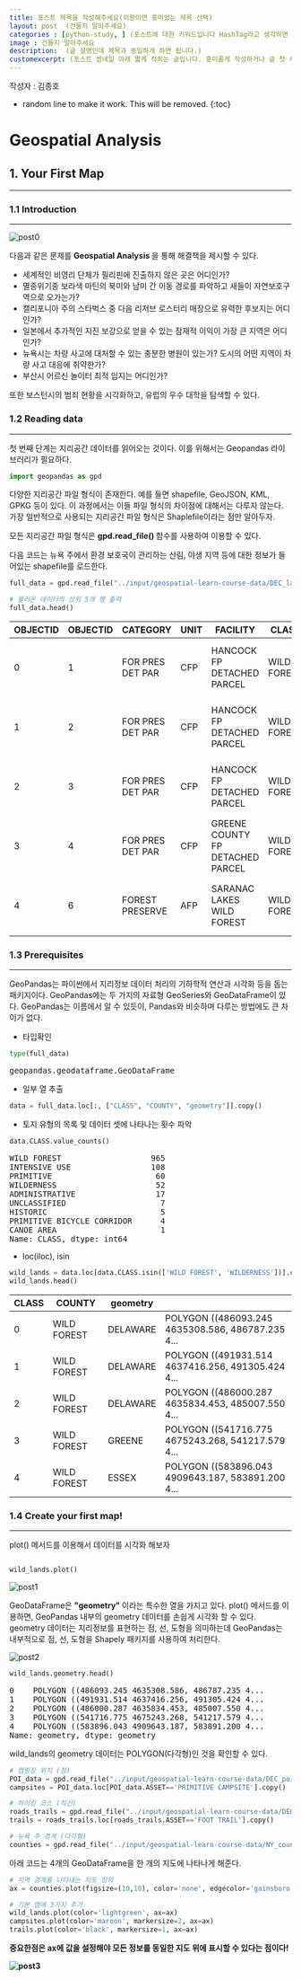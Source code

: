 ```yaml
---  
title: 포스트 제목을 작성해주세요(이왕이면 흥미있는 제목 선택)  
layout: post  (건들지 말아주세요)   
categories : [python-study, ] (포스트에 대한 키워드입니다 HashTag라고 생각하면 좋아요 띄어쓰기는 불가하니 '-'를 통해 이어주세요. 단, python-study는 지우지 말아주세요 ex. big-data 또한 대소문자 구별이 필요합니다.)  
image : 건들지 말아주세요
description:  (글 설명인데 제목과 동일하게 하면 됩니다.)  
customexcerpt: (포스트 썸네일 아래 짧게 적히는 글입니다. 흥미롭게 작성하거나 글 첫 서론 1~2문장을 적어주면 됩니다.)  
---
```


<span class = "alert g">작성자 : 김종호</span>


<!-- 아래 2줄은 목차를 나타내기 위한 심볼이니 건들지 말아 주세요 -->
* random line to make it work. This will be removed.
{:toc} 

# Geospatial Analysis

## 1. Your First Map
---
### 1.1 Introduction
---

![post0](/assets/img/Geospatial/Geospatial_Analysis_0.png)

다음과 같은 문제를  <strong> Geospatial Analysis </strong>을 통해 해결책을 제시할 수 있다.

- 세계적인 비영리 단체가 필리핀에 진출하지 않은 곳은 어디인가?
- 멸종위기종 보라색 마틴의 북미와 남미 간 이동 경로를 파악하고 새들이 자연보호구역으로 오가는가?
- 캘리포니아 주의 스타벅스 중 다음 리저브 로스터리 매장으로 유력한 후보지는 어디인가?
- 일본에서 추가적인 지진 보강으로 얻을 수 있는 잠재적 이익이 가장 큰 지역은 어디인가?
- 뉴욕시는 차량 사고에 대처할 수 있는 충분한 병원이 있는가? 도시의 어떤 지역이 차량 사고 대응에 취약한가?
- 부산시 어르신 놀이터 최적 입지는 어디인가?

또한 보스턴시의 범죄 현황을 시각화하고, 유럽의 우수 대학을 탐색할 수 있다.

### 1.2 Reading data
---
첫 번째 단계는 지리공간 데이터를 읽어오는 것이다. 이를 위해서는 Geopandas 라이브러리가 필요하다.

~~~ py
import geopandas as gpd
~~~

다양한 지리공간 파일 형식이 존재한다. 예를 들면 shapefile, GeoJSON, KML, GPKG 등이 있다. 이 과정에서는 이들 파일 형식의 차이점에 대해서는 다루지 않는다. 가장 일반적으로 사용되는 지리공간 파일 형식은 Shaplefile이라는 점만 알아두자.

모든 지리공간 파일 형식은 <strong> gpd.read_file() </strong> 함수를 사용하여 
이용할 수 있다.

다음 코드는 뉴욕 주에서 환경 보호국이 관리하는 산림, 야생 지역 등에 대한 정보가 들어있는 shapefile를 로드한다.

~~~ py
full_data = gpd.read_file("../input/geospatial-learn-course-data/DEC_lands/DEC_lands/DEC_lands.shp")

# 불러온 데이터의 상위 5개 행 출력
full_data.head()
~~~

| OBJECTID | OBJECTID | CATEGORY         | UNIT | FACILITY                         | CLASS       | UMP           | DESCRIPTIO                      | REGION | COUNTY   | URL                                    | SOURCE           | UPDATE_ | OFFICE    | ACRES      | LANDS_UID | GREENCERT | SHAPE_AREA   | SHAPE_LEN   | geometry                                          |
|----------|----------|------------------|------|----------------------------------|-------------|---------------|---------------------------------|--------|----------|----------------------------------------|------------------|---------|-----------|------------|-----------|-----------|--------------|-------------|---------------------------------------------------|
| 0        | 1        | FOR PRES DET PAR | CFP  | HANCOCK FP DETACHED PARCEL       | WILD FOREST | None          | DELAWARE COUNTY DETACHED PARCEL | 4      | DELAWARE | http://www.dec.ny.gov/                 | DELAWARE RPP     | 5/12    | STAMFORD  | 738.620192 | 103       | N         | 2.990365e+06 | 7927.662385 | POLYGON ((486093.245 4635308.586, 486787.235 4... |
| 1        | 2        | FOR PRES DET PAR | CFP  | HANCOCK FP DETACHED PARCEL       | WILD FOREST | None          | DELAWARE COUNTY DETACHED PARCEL | 4      | DELAWARE | http://www.dec.ny.gov/                 | DELAWARE RPP     | 5/12    | STAMFORD  | 282.553140 | 1218      | N         | 1.143940e+06 | 4776.375600 | POLYGON ((491931.514 4637416.256, 491305.424 4... |
| 2        | 3        | FOR PRES DET PAR | CFP  | HANCOCK FP DETACHED PARCEL       | WILD FOREST | None          | DELAWARE COUNTY DETACHED PARCEL | 4      | DELAWARE | http://www.dec.ny.gov/                 | DELAWARE RPP     | 5/12    | STAMFORD  | 234.291262 | 1780      | N         | 9.485476e+05 | 5783.070364 | POLYGON ((486000.287 4635834.453, 485007.550 4... |
| 3        | 4        | FOR PRES DET PAR | CFP  | GREENE COUNTY FP DETACHED PARCEL | WILD FOREST | None          | None                            | 4      | GREENE   | http://www.dec.ny.gov/                 | GREENE RPP       | 5/12    | STAMFORD  | 450.106464 | 2060      | N         | 1.822293e+06 | 7021.644833 | POLYGON ((541716.775 4675243.268, 541217.579 4... |
| 4        | 6        | FOREST PRESERVE  | AFP  | SARANAC LAKES WILD FOREST        | WILD FOREST | SARANAC LAKES | None                            | 5      | ESSEX    | http://www.dec.ny.gov/lands/22593.html | DECRP, ESSEX RPP | 12/96   | RAY BROOK | 69.702387  | 1517      | N         | 2.821959e+05 | 2663.909932 | POLYGON ((583896.043 4909643.187, 583891.200 4... |



### 1.3 Prerequisites
---
GeoPandas는 파이썬에서 지리정보 데이터 처리의 기하학적 연산과 시각화 등을 돕는 패키지이다. GeoPandas에는 두 가지의 자료형 GeoSeries와 GeoDataFrame이 있다. GeoPandas는 이름에서 알 수 있듯이, Pandas와 비슷하며 다루는 방법에도 큰 차이가 없다. 

- 타입확인
~~~ py
type(full_data)
~~~

<pre>
geopandas.geodataframe.GeoDataFrame
</pre>

- 일부 열 추출

~~~ py
data = full_data.loc[:, ["CLASS", "COUNTY", "geometry"]].copy()
~~~

- 토지 유형의 목록 및 데이터 셋에 나타나는 횟수 파악

~~~ py
data.CLASS.value_counts()
~~~

<pre>
WILD FOREST                   965
INTENSIVE USE                 108
PRIMITIVE                      60
WILDERNESS                     52
ADMINISTRATIVE                 17
UNCLASSIFIED                    7
HISTORIC                        5
PRIMITIVE BICYCLE CORRIDOR      4
CANOE AREA                      1
Name: CLASS, dtype: int64
</pre>

- loc(iloc),  isin 

~~~ py
wild_lands = data.loc[data.CLASS.isin(['WILD FOREST', 'WILDERNESS'])].copy()
wild_lands.head()
~~~

| CLASS | COUNTY      | geometry |                                                   |
|-------|-------------|----------|---------------------------------------------------|
| 0     | WILD FOREST | DELAWARE | POLYGON ((486093.245 4635308.586, 486787.235 4... |
| 1     | WILD FOREST | DELAWARE | POLYGON ((491931.514 4637416.256, 491305.424 4... |
| 2     | WILD FOREST | DELAWARE | POLYGON ((486000.287 4635834.453, 485007.550 4... |
| 3     | WILD FOREST | GREENE   | POLYGON ((541716.775 4675243.268, 541217.579 4... |
| 4     | WILD FOREST | ESSEX    | POLYGON ((583896.043 4909643.187, 583891.200 4... |


### 1.4 Create your first map!
---

plot() 메서드를 이용해서 데이터를 시각화 해보자

~~~ py

wild_lands.plot()
~~~

<!-- 사진1자리-->
![post1](/assets/img/Geospatial/Geospatial_Analysis_1.png)

GeoDataFrame은 <strong> "geometry" </strong> 이라는 특수한 열을 가지고 있다. plot() 메서드를 이용하면, GeoPandas 내부의 geometry 데이터를 손쉽게 시각화 할 수 있다. geometry 데이터는 지리정보를 표현하는 점, 선, 도형을 의미하는데 GeoPandas는 내부적으로 점, 선, 도형을 Shapely 패키지를 사용하여 처리한다.

<!-- 사진2자리-->
![post2](/assets/img/Geospatial/Geospatial_Analysis_2.png)

~~~ py
wild_lands.geometry.head()
~~~

<pre>
0    POLYGON ((486093.245 4635308.586, 486787.235 4...
1    POLYGON ((491931.514 4637416.256, 491305.424 4...
2    POLYGON ((486000.287 4635834.453, 485007.550 4...
3    POLYGON ((541716.775 4675243.268, 541217.579 4...
4    POLYGON ((583896.043 4909643.187, 583891.200 4...
Name: geometry, dtype: geometry
</pre>

wild_lands의 geometry 데이터는 POLYGON(다각형)인 것을 확인할 수 있다.

~~~ py
# 캠핑장 위치 (점) 
POI_data = gpd.read_file("../input/geospatial-learn-course-data/DEC_pointsinterest/DEC_pointsinterest/Decptsofinterest.shp")
campsites = POI_data.loc[POI_data.ASSET=='PRIMITIVE CAMPSITE'].copy()

# 하이킹 코스 (직선)
roads_trails = gpd.read_file("../input/geospatial-learn-course-data/DEC_roadstrails/DEC_roadstrails/Decroadstrails.shp")
trails = roads_trails.loc[roads_trails.ASSET=='FOOT TRAIL'].copy()

# 뉴욕 주 경계 (다각형)
counties = gpd.read_file("../input/geospatial-learn-course-data/NY_county_boundaries/NY_county_boundaries/NY_county_boundaries.shp")
~~~

아래 코드는 4개의 GeoDataFrame을 한 개의 지도에 나타나게 해준다.

~~~ py
# 지역 경계를 나타내는 지도 정의
ax = counties.plot(figsize=(10,10), color='none', edgecolor='gainsboro', zorder=3)

# 기본 맵에 3가지 추가
wild_lands.plot(color='lightgreen', ax=ax)
campsites.plot(color='maroon', markersize=2, ax=ax)
trails.plot(color='black', markersize=1, ax=ax)
~~~

<strong> 중요한점은 ax에 값을 설정해야 모든 정보를 동일한 지도 위에 표시할 수 있다는 점이다!<strong> 

<!-- 사진3 -->
![post3](/assets/img/Geospatial/Geospatial_Analysis_3.png)


